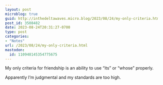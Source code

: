 ```yaml
---
layout: post
microblog: true
guid: http://inthedeltawaves.micro.blog/2023/08/24/my-only-criteria.html
post_id: 3508482
date: 2023-08-24T20:31:27-0700
type: post
categories:
- "Notes"
url: /2023/08/24/my-only-criteria.html
mastodon:
  id: 110948145354775675
---
```

My only criteria for friendship is an ability to use “its” or “whose” properly.

Apparently I’m judgmental and my standards are too high.  
